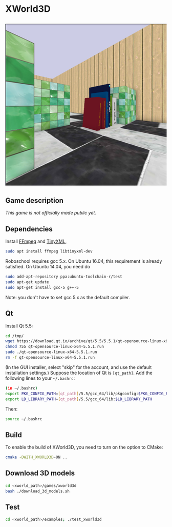 # XWorld3D
## <img src="../../doc/xworld3d.png">

## Game description
*This game is not officially made public yet.*

## Dependencies

Install [FFmpeg](https://www.ffmpeg.org/) and [TinyXML](http://www.grinninglizard.com/tinyxml/),

```bash
sudo apt install ffmpeg libtinyxml-dev
```

Roboschool requires gcc 5.x. On Ubuntu 16.04, this requirement is already satisfied. On Ubuntu 14.04, you need do
```bash
sudo add-apt-repository ppa:ubuntu-toolchain-r/test
sudo apt-get update
sudo apt-get install gcc-5 g++-5
```
Note: you don't have to set gcc 5.x as the default compiler.

## Qt
Install Qt 5.5:
```bash
cd /tmp/
wget https://download.qt.io/archive/qt/5.5/5.5.1/qt-opensource-linux-x64-5.5.1.run
chmod 755 qt-opensource-linux-x64-5.5.1.run
sudo ./qt-opensource-linux-x64-5.5.1.run
rm -f qt-opensource-linux-x64-5.5.1.run
```
(In the GUI installer, select "skip" for the account, and use the default installation settings.)
Suppose the location of Qt is `[qt_path]`. Add the following lines to your `~/.bashrc`:
```bash
(in ~/.bashrc)
export PKG_CONFIG_PATH=[qt_path]/5.5/gcc_64/lib/pkgconfig:$PKG_CONFIG_PATH
export LD_LIBRARY_PATH=[qt_path]/5.5/gcc_64/lib:$LD_LIBRARY_PATH
```
Then:
```bash
source ~/.bashrc
```

## Build

To enable the build of XWorld3D, you need to turn on the option to CMake:
```bash
cmake -DWITH_XWORLD3D=ON ..
```

## Download 3D models
```bash
cd <xworld_path>/games/xworld3d
bash ./download_3d_models.sh
```

## Test
```bash
cd <xworld_path>/examples; ./test_xworld3d
```
